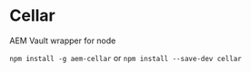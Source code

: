 # Cellar
AEM Vault wrapper for node

`
npm install -g aem-cellar
`
or
`
npm install --save-dev cellar
`
